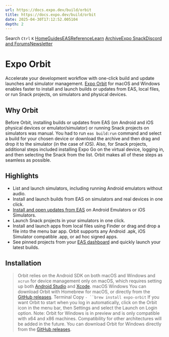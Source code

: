 ```yaml
---
url: https://docs.expo.dev/build/orbit
title: https://docs.expo.dev/build/orbit
date: 2025-04-30T17:12:52.005104
depth: 2
---
```


Search
`Ctrl` `K`
[Home](https://docs.expo.dev/)[Guides](https://docs.expo.dev/guides/overview)[EAS](https://docs.expo.dev/eas)[Reference](https://docs.expo.dev/versions/latest)[Learn](https://docs.expo.dev/tutorial/overview)
[Archive](https://docs.expo.dev/archive)[Expo Snack](https://snack.expo.dev)[Discord and Forums](https://chat.expo.dev)[Newsletter](https://expo.dev/mailing-list/signup)
# Expo Orbit
Accelerate your development workflow with one-click build and update launches and simulator management.
[Expo Orbit](https://expo.dev/orbit) for macOS and Windows enables faster to install and launch builds or updates from EAS, local files, or run Snack projects, on simulators and physical devices.
## Why Orbit
Before Orbit, installing builds or updates from EAS (on Android and iOS physical devices or emulator/simulator) or running Snack projects on simulators was manual. You had to run `eas build:run` command and select a build for your chosen device or download the archive and then drag and drop it to the simulator (in the case of iOS). Also, for Snack projects, additional steps included installing Expo Go on the virtual device, logging in, and then selecting the Snack from the list. Orbit makes all of these steps as seamless as possible.
## Highlights
  * List and launch simulators, including running Android emulators without audio.
  * Install and launch builds from EAS on simulators and real devices in one click.
  * [Install and open updates from EAS](https://docs.expo.dev/review/with-orbit) on Android Emulators or iOS Simulators.
  * Launch Snack projects in your simulators in one click.
  * Install and launch apps from local files using Finder or drag and drop a file into the menu bar app. Orbit supports any Android .apk, iOS Simulator compatible .app, or ad hoc signed apps.
  * See pinned projects from your [EAS dashboard](https://expo.dev) and quickly launch your latest builds.


## Installation
> Orbit relies on the Android SDK on both macOS and Windows and `xcrun` for device management only on macOS, which requires setting up both [Android Studio](https://docs.expo.dev/workflow/android-studio-emulator) and [Xcode](https://docs.expo.dev/workflow/ios-simulator).
macOS
Windows
You can download Orbit with Homebrew for macOS, or directly from the [GitHub releases](https://github.com/expo/orbit/releases).
Terminal
Copy
`- ``brew install expo-orbit`
If you want Orbit to start when you log in automatically, click on the Orbit icon in the menu bar, then Settings and select the Launch on Login option.
> Note: Orbit for Windows is in preview and is only compatible with x64 and x86 machines. Compatibility for other architectures will be added in the future.
You can download Orbit for Windows directly from the [GitHub releases](https://github.com/expo/orbit/releases).

